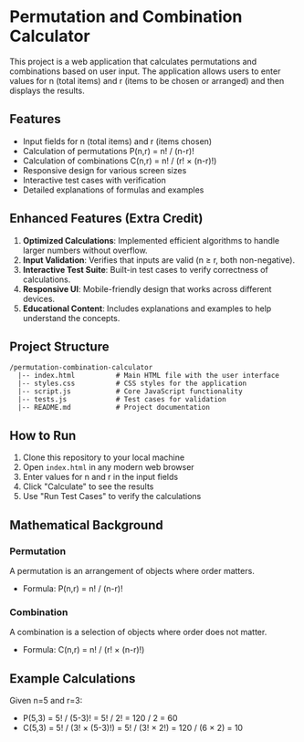 # Permutation and Combination Calculator

This project is a web application that calculates permutations and combinations based on user input. The application allows users to enter values for n (total items) and r (items to be chosen or arranged) and then displays the results.

## Features

- Input fields for n (total items) and r (items chosen)
- Calculation of permutations P(n,r) = n! / (n-r)!
- Calculation of combinations C(n,r) = n! / (r! × (n-r)!)
- Responsive design for various screen sizes
- Interactive test cases with verification
- Detailed explanations of formulas and examples

## Enhanced Features (Extra Credit)

1. **Optimized Calculations**: Implemented efficient algorithms to handle larger numbers without overflow.
2. **Input Validation**: Verifies that inputs are valid (n ≥ r, both non-negative).
3. **Interactive Test Suite**: Built-in test cases to verify correctness of calculations.
4. **Responsive UI**: Mobile-friendly design that works across different devices.
5. **Educational Content**: Includes explanations and examples to help understand the concepts.

## Project Structure

```
/permutation-combination-calculator
  |-- index.html          # Main HTML file with the user interface
  |-- styles.css          # CSS styles for the application
  |-- script.js           # Core JavaScript functionality 
  |-- tests.js            # Test cases for validation
  |-- README.md           # Project documentation
```

## How to Run

1. Clone this repository to your local machine
2. Open `index.html` in any modern web browser
3. Enter values for n and r in the input fields
4. Click "Calculate" to see the results
5. Use "Run Test Cases" to verify the calculations

## Mathematical Background

### Permutation
A permutation is an arrangement of objects where order matters.
- Formula: P(n,r) = n! / (n-r)!

### Combination
A combination is a selection of objects where order does not matter.
- Formula: C(n,r) = n! / (r! × (n-r)!)

## Example Calculations

Given n=5 and r=3:

- P(5,3) = 5! / (5-3)! = 5! / 2! = 120 / 2 = 60
- C(5,3) = 5! / (3! × (5-3)!) = 5! / (3! × 2!) = 120 / (6 × 2) = 10